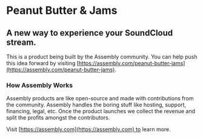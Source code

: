 # Peanut Butter & Jams

## A new way to experience your SoundCloud stream.

This is a product being built by the Assembly community. You can help push this idea forward by visiting [https://assembly.com/peanut-butter-jams](https://assembly.com/peanut-butter-jams).

### How Assembly Works

Assembly products are like open-source and made with contributions from the community. Assembly handles the boring stuff like hosting, support, financing, legal, etc. Once the product launches we collect the revenue and split the profits amongst the contributors.

Visit [https://assembly.com](https://assembly.com) to learn more.
